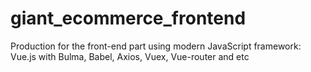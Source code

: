 # giant_ecommerce_frontend
Production for the front-end part using modern JavaScript framework: Vue.js with Bulma, Babel, Axios, Vuex, Vue-router and etc

